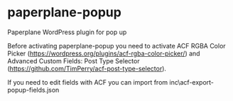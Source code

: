# paperplane-popup
Paperplane WordPress plugin for pop up

Before activating paperplane-popup you need to activate ACF RGBA Color Picker (https://wordpress.org/plugins/acf-rgba-color-picker/) and Advanced Custom Fields: Post Type Selector (https://github.com/TimPerry/acf-post-type-selector).

If you need to edit fields with ACF you can import from inc\acf-export-popup-fields.json 
